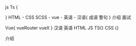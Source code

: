 js Ts {

}
HTML -
CSS SCSS - 
vue - 
英语 - 
汉语{
    成语
    警句
}
介绍
面试

Vue{
    vueRouter
    vueX
}
汉语
英语 
HTML 
JS TS{}
CSS {}

介绍

